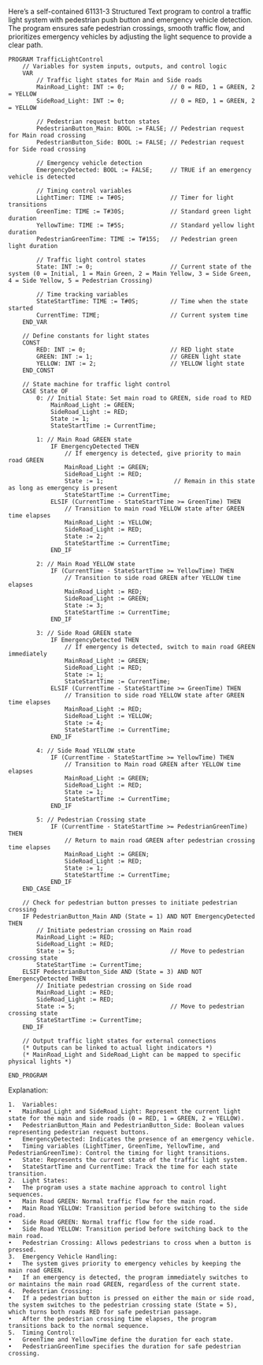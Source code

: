 Here’s a self-contained 61131-3 Structured Text program to control a traffic light system with pedestrian push button and emergency vehicle detection. The program ensures safe pedestrian crossings, smooth traffic flow, and prioritizes emergency vehicles by adjusting the light sequence to provide a clear path.

```
PROGRAM TrafficLightControl
    // Variables for system inputs, outputs, and control logic
    VAR
        // Traffic light states for Main and Side roads
        MainRoad_Light: INT := 0;             // 0 = RED, 1 = GREEN, 2 = YELLOW
        SideRoad_Light: INT := 0;             // 0 = RED, 1 = GREEN, 2 = YELLOW

        // Pedestrian request button states
        PedestrianButton_Main: BOOL := FALSE; // Pedestrian request for Main road crossing
        PedestrianButton_Side: BOOL := FALSE; // Pedestrian request for Side road crossing

        // Emergency vehicle detection
        EmergencyDetected: BOOL := FALSE;     // TRUE if an emergency vehicle is detected

        // Timing control variables
        LightTimer: TIME := T#0S;             // Timer for light transitions
        GreenTime: TIME := T#30S;             // Standard green light duration
        YellowTime: TIME := T#5S;             // Standard yellow light duration
        PedestrianGreenTime: TIME := T#15S;   // Pedestrian green light duration

        // Traffic light control states
        State: INT := 0;                      // Current state of the system (0 = Initial, 1 = Main Green, 2 = Main Yellow, 3 = Side Green, 4 = Side Yellow, 5 = Pedestrian Crossing)

        // Time tracking variables
        StateStartTime: TIME := T#0S;         // Time when the state started
        CurrentTime: TIME;                    // Current system time
    END_VAR

    // Define constants for light states
    CONST
        RED: INT := 0;                        // RED light state
        GREEN: INT := 1;                      // GREEN light state
        YELLOW: INT := 2;                     // YELLOW light state
    END_CONST

    // State machine for traffic light control
    CASE State OF
        0: // Initial State: Set main road to GREEN, side road to RED
            MainRoad_Light := GREEN;
            SideRoad_Light := RED;
            State := 1;
            StateStartTime := CurrentTime;

        1: // Main Road GREEN state
            IF EmergencyDetected THEN
                // If emergency is detected, give priority to main road GREEN
                MainRoad_Light := GREEN;
                SideRoad_Light := RED;
                State := 1;                    // Remain in this state as long as emergency is present
                StateStartTime := CurrentTime;
            ELSIF (CurrentTime - StateStartTime >= GreenTime) THEN
                // Transition to main road YELLOW state after GREEN time elapses
                MainRoad_Light := YELLOW;
                SideRoad_Light := RED;
                State := 2;
                StateStartTime := CurrentTime;
            END_IF

        2: // Main Road YELLOW state
            IF (CurrentTime - StateStartTime >= YellowTime) THEN
                // Transition to side road GREEN after YELLOW time elapses
                MainRoad_Light := RED;
                SideRoad_Light := GREEN;
                State := 3;
                StateStartTime := CurrentTime;
            END_IF

        3: // Side Road GREEN state
            IF EmergencyDetected THEN
                // If emergency is detected, switch to main road GREEN immediately
                MainRoad_Light := GREEN;
                SideRoad_Light := RED;
                State := 1;
                StateStartTime := CurrentTime;
            ELSIF (CurrentTime - StateStartTime >= GreenTime) THEN
                // Transition to side road YELLOW state after GREEN time elapses
                MainRoad_Light := RED;
                SideRoad_Light := YELLOW;
                State := 4;
                StateStartTime := CurrentTime;
            END_IF

        4: // Side Road YELLOW state
            IF (CurrentTime - StateStartTime >= YellowTime) THEN
                // Transition to Main road GREEN after YELLOW time elapses
                MainRoad_Light := GREEN;
                SideRoad_Light := RED;
                State := 1;
                StateStartTime := CurrentTime;
            END_IF

        5: // Pedestrian Crossing state
            IF (CurrentTime - StateStartTime >= PedestrianGreenTime) THEN
                // Return to main road GREEN after pedestrian crossing time elapses
                MainRoad_Light := GREEN;
                SideRoad_Light := RED;
                State := 1;
                StateStartTime := CurrentTime;
            END_IF
    END_CASE

    // Check for pedestrian button presses to initiate pedestrian crossing
    IF PedestrianButton_Main AND (State = 1) AND NOT EmergencyDetected THEN
        // Initiate pedestrian crossing on Main road
        MainRoad_Light := RED;
        SideRoad_Light := RED;
        State := 5;                           // Move to pedestrian crossing state
        StateStartTime := CurrentTime;
    ELSIF PedestrianButton_Side AND (State = 3) AND NOT EmergencyDetected THEN
        // Initiate pedestrian crossing on Side road
        MainRoad_Light := RED;
        SideRoad_Light := RED;
        State := 5;                           // Move to pedestrian crossing state
        StateStartTime := CurrentTime;
    END_IF

    // Output traffic light states for external connections
    (* Outputs can be linked to actual light indicators *)
    (* MainRoad_Light and SideRoad_Light can be mapped to specific physical lights *)

END_PROGRAM
```

Explanation:

	1.	Variables:
	•	MainRoad_Light and SideRoad_Light: Represent the current light state for the main and side roads (0 = RED, 1 = GREEN, 2 = YELLOW).
	•	PedestrianButton_Main and PedestrianButton_Side: Boolean values representing pedestrian request buttons.
	•	EmergencyDetected: Indicates the presence of an emergency vehicle.
	•	Timing variables (LightTimer, GreenTime, YellowTime, and PedestrianGreenTime): Control the timing for light transitions.
	•	State: Represents the current state of the traffic light system.
	•	StateStartTime and CurrentTime: Track the time for each state transition.
	2.	Light States:
	•	The program uses a state machine approach to control light sequences.
	•	Main Road GREEN: Normal traffic flow for the main road.
	•	Main Road YELLOW: Transition period before switching to the side road.
	•	Side Road GREEN: Normal traffic flow for the side road.
	•	Side Road YELLOW: Transition period before switching back to the main road.
	•	Pedestrian Crossing: Allows pedestrians to cross when a button is pressed.
	3.	Emergency Vehicle Handling:
	•	The system gives priority to emergency vehicles by keeping the main road GREEN.
	•	If an emergency is detected, the program immediately switches to or maintains the main road GREEN, regardless of the current state.
	4.	Pedestrian Crossing:
	•	If a pedestrian button is pressed on either the main or side road, the system switches to the pedestrian crossing state (State = 5), which turns both roads RED for safe pedestrian passage.
	•	After the pedestrian crossing time elapses, the program transitions back to the normal sequence.
	5.	Timing Control:
	•	GreenTime and YellowTime define the duration for each state.
	•	PedestrianGreenTime specifies the duration for safe pedestrian crossing.
